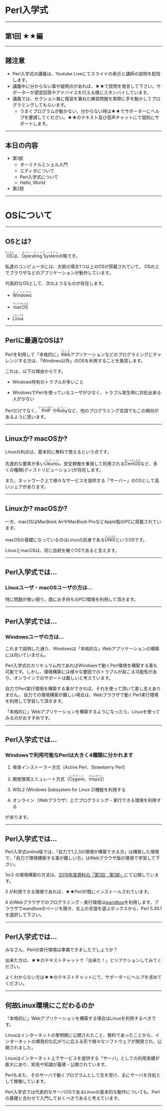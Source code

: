 # Perl入学式

___
## 第1回 ★★編

___
## 諸注意
- Perl入学式の講義は、Youtube Liveにてスライドの表示と講師の説明を配信します。
- 講義中に分からない事や疑問点があれば、★★で質問を発言して下さい。サポーターが適宜回答やアドバイスを行える様にスタンバイしています。
- 講義では、セクション毎に復習を兼ねた練習問題を実際に手を動かしてプログラミングしてもらいます。
  - うまくプログラムが動かない、分からない時は★★でサポーターにヘルプを要請してください。★★のテキスト及び音声チャットにて個別にサポートします。

___
## 本日の内容
- 第1部
    - ターミナルとシェル入門
    - エディタについて
    - Perl入学式について
    - Hello, World
- 第2部

---
# OSについて

___
## OSとは?
<ruby>OS<rt>オーエス</rt></ruby>は、<ruby>Operating System<rt>オペレーティング システム</rt></ruby>の略です。

私達のコンピュータには、大抵の場合1つ以上のOSが搭載されていて、 OSの上でブラウザなどのアプリケーションが動作しています。

代表的なOSとして、次のようなものが存在します。

- <ruby>Windows<rt>ウィンドウズ</rt></ruby>

- <ruby>macOS<rt>マック オーエス</rt></ruby>

- <ruby>Linux<rt>リナックス</rt></ruby>

___
## Perlに最適なOSは?
Perlを利用して「本格的に」<ruby>Web<rt>ウェブ</rt></ruby>アプリケーションなどのプログラミングにチャレンジする方は、「Windows以外」のOSを利用することを推奨します。

これは、以下の理由からです。
- Windows特有のトラブルが多いこと

- WindowsでPerlを使っているユーザが少なく、トラブル発生時に対処出来る人が少ない

Perlだけでなく、<ruby>PHP<rt>ピーエイチピー</rt></ruby>や<ruby>Ruby<rt>ルビー</rt></ruby>など、他のプログラミング言語でもこの傾向があるように思います。

___
## Linuxか? macOSか?
Linuxの利点は、基本的に無料で使えるという点です。

先進的な要素が多い<ruby>Ubuntu<rt>ウブンツ</rt></ruby>、安定稼働を重視して利用される<ruby>CentOS<rt>セントオーエス</rt></ruby>など、多くの種類(ディストリビューション)が存在します。

また、ネットワーク上で様々なサービスを提供する「サーバー」のOSとして高いシェアがあります。

___
## Linuxか? macOSか?
一方、macOSはMacBook AirやMacBook ProなどApple製のPCに搭載されています。

macOSの基礎になっているのはLinuxの前身である<ruby>UNIX<rt>ユニックス</rt></ruby>というOSです。

LinuxとmacOSは、同じ血統を継ぐOSであると言えます。

___
## Perl入学式では...

###  Linuxユーザ・macOSユーザの方は...

特に問題が無い限り、既にお手持ちのPC/環境を利用して頂きます。

___
## Perl入学式では...

### Windowsユーザの方は...

これまで説明した通り、Windowsは「本格的な」Webアプリケーションの構築には向いていません。

Perl入学式のカリキュラム内であればWindowsで動くPerl環境を構築する事も可能です。しかし、環境構築には様々な要因でのトラブルが起こる可能性があり、オンラインでのサポートは難しいと考えています。

自力でPerl実行環境を構築する事ができれば、それを使って頂いて差し支えありません。
自力での環境構築が難しい場合は、Webブラウザで動くPerl実行環境を利用して学習して頂きます。

「本格的に」Webアプリケーションを構築するようになったら、Linuxを使ってみるのがおすすめです。

___
## Perl入学式では...

### Windowsで利用可能なPerlは大きく4種類に分かれます

1. 単体インストーラー方式（Active Perl、Strawberry Perl）

2. 開発環境エミュレート方式（<ruby>Cygwin<rt>シグウィン</rt></ruby>、<ruby>msys2<rt>エムシスツー</rt></ruby>）

3.  WSL2 (Windows Subsystem for Linux 2)機能を利用する

4. オンライン（Webブラウザ）上でプログラミング・実行できる環境を利用する

があります。

___
## Perl入学式では...

Perl入学式online版では、「自力で1,2,3の環境が構築できる方」は構築した環境で、「自力で環境構築する事が難しい方」はWebブラウザ版の環境で学習して下さい。

1or2 の環境構築の方法は、<a href="https://github.com/perl-entrance-org/workshop-2019/blob/master/1st/part1.md">2019年度資料の「第1回　第1部」</a>にて公開しています。

3 が利用できる環境であれば、★★Perlが既にインストールされています。

4 のWebブラウザでのプログラミング・実行環境は<a href="https://wandbox./org">wandbox</a>を利用します。ブラウザでwandboxのページを開き、左上の言語を選ぶボックスから、Perl 5.30.1 を選択して下さい。

___
## Perl入学式では...

みなさん、Perlの実行環境は準備できましたでしょうか？

出来た方は、★★のテキストチャットで「出来た！」とリアクションしてみてください。

よくわからない方は★★のテキストチャットにて、サポーターにヘルプを求めてください。

___
## 何故Linux環境にこだわるのか

「本格的に」Webアプリケーションを構築する場合はLinuxを利用するべきです。

Linuxはインターネットの黎明期に公開されたこと、無料であったことから、インターネットの爆発的な広がりに応える形で様々なソフトウェアが開発され、公開されました。

Linuxはインターネット上でサービスを提供する「サーバ」としての利用実績が膨大にあり、知見や知識が蓄積・公開されています。

Perlもまた、そのサーバで動くプログラムとして生を受け、主にサーバを住処として稼働しています。

Perl入学式では代表的なサーバOSであるLinuxの基本的な動作についても、Perlの基礎と合わせて入門しておくべきであると考えています。

___
